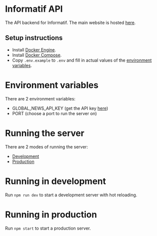 # Informatif API

The API backend for Informatif. The main website is hosted [here](https://informatif.netlify.app/).

## Setup instructions

- Install [Docker Engine](https://docs.docker.com/engine/install/).
- Install [Docker Compose](https://docs.docker.com/compose/install/).
- Copy `.env.example` to `.env` and fill in actual values of the [environment variables](environment-variables).

# Environment variables

There are 2 environment variables:

- GLOBAL_NEWS_API_KEY (get the API key [here](https://newsapi.org/register))
- PORT (choose a port to run the server on)

# Running the server

There are 2 modes of running the server:

- [Development](#running-in-development)
- [Production](#running-in-production)

# Running in development

Run `npm run dev` to start a development server with hot reloading.

# Running in production

Run `npm start` to start a production server.
